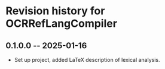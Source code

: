 # Revision history for OCRRefLangCompiler

## 0.1.0.0 -- 2025-01-16

* Set up project, added LaTeX description of lexical analysis.
